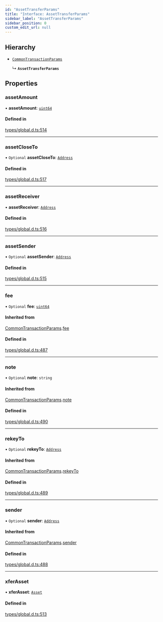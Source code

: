 ```yaml
---
id: "AssetTransferParams"
title: "Interface: AssetTransferParams"
sidebar_label: "AssetTransferParams"
sidebar_position: 0
custom_edit_url: null
---
```


## Hierarchy

- [`CommonTransactionParams`](CommonTransactionParams.md)

  ↳ **`AssetTransferParams`**

## Properties

### assetAmount

• **assetAmount**: [`uint64`](../modules.md#uint64)

#### Defined in

[types/global.d.ts:514](https://github.com/algorand-devrel/tealscript/blob/30e25bd/types/global.d.ts#L514)

___

### assetCloseTo

• `Optional` **assetCloseTo**: [`Address`](../classes/Address.md)

#### Defined in

[types/global.d.ts:517](https://github.com/algorand-devrel/tealscript/blob/30e25bd/types/global.d.ts#L517)

___

### assetReceiver

• **assetReceiver**: [`Address`](../classes/Address.md)

#### Defined in

[types/global.d.ts:516](https://github.com/algorand-devrel/tealscript/blob/30e25bd/types/global.d.ts#L516)

___

### assetSender

• `Optional` **assetSender**: [`Address`](../classes/Address.md)

#### Defined in

[types/global.d.ts:515](https://github.com/algorand-devrel/tealscript/blob/30e25bd/types/global.d.ts#L515)

___

### fee

• `Optional` **fee**: [`uint64`](../modules.md#uint64)

#### Inherited from

[CommonTransactionParams](CommonTransactionParams.md).[fee](CommonTransactionParams.md#fee)

#### Defined in

[types/global.d.ts:487](https://github.com/algorand-devrel/tealscript/blob/30e25bd/types/global.d.ts#L487)

___

### note

• `Optional` **note**: `string`

#### Inherited from

[CommonTransactionParams](CommonTransactionParams.md).[note](CommonTransactionParams.md#note)

#### Defined in

[types/global.d.ts:490](https://github.com/algorand-devrel/tealscript/blob/30e25bd/types/global.d.ts#L490)

___

### rekeyTo

• `Optional` **rekeyTo**: [`Address`](../classes/Address.md)

#### Inherited from

[CommonTransactionParams](CommonTransactionParams.md).[rekeyTo](CommonTransactionParams.md#rekeyto)

#### Defined in

[types/global.d.ts:489](https://github.com/algorand-devrel/tealscript/blob/30e25bd/types/global.d.ts#L489)

___

### sender

• `Optional` **sender**: [`Address`](../classes/Address.md)

#### Inherited from

[CommonTransactionParams](CommonTransactionParams.md).[sender](CommonTransactionParams.md#sender)

#### Defined in

[types/global.d.ts:488](https://github.com/algorand-devrel/tealscript/blob/30e25bd/types/global.d.ts#L488)

___

### xferAsset

• **xferAsset**: [`Asset`](../classes/Asset.md)

#### Defined in

[types/global.d.ts:513](https://github.com/algorand-devrel/tealscript/blob/30e25bd/types/global.d.ts#L513)
